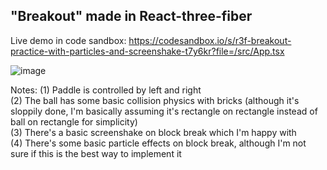 ## "Breakout" made in React-three-fiber

Live demo in code sandbox: https://codesandbox.io/s/r3f-breakout-practice-with-particles-and-screenshake-t7y6kr?file=/src/App.tsx

![image](https://github.com/dubwub/r3f-breakout/assets/9725102/e44cfcfa-5bd3-417c-a424-7bda151e6fc8)

Notes:
(1) Paddle is controlled by left and right  
(2) The ball has some basic collision physics with bricks (although it's sloppily done, I'm basically assuming it's rectangle on rectangle instead of ball on rectangle for simplicity)  
(3) There's a basic screenshake on block break which I'm happy with  
(4) There's some basic particle effects on block break, although I'm not sure if this is the best way to implement it

